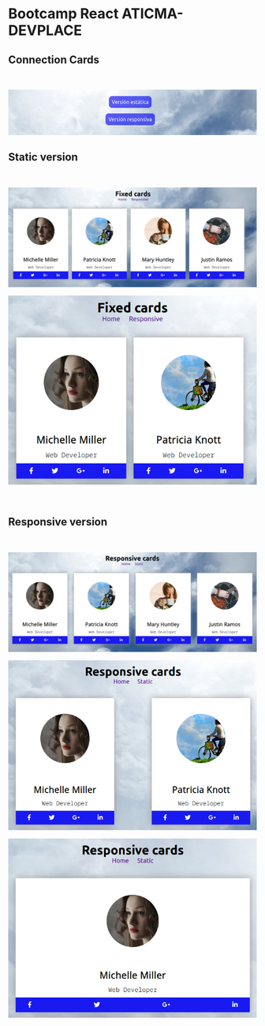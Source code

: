 # Bootcamp React ATICMA-DEVPLACE

## Connection Cards

<br>

![Versions](screenshots/versions.png "Versions")

## Static version

<br>

![Static Connection Cards](screenshots/connection_cards_static.png "Static Connection Cards")

![Static Connection Cards](screenshots/connection_cards_static_fixed.png "Static Connection Cards")

<br>

## Responsive version

<br>

![Responsive Connection Cards](screenshots/connection_cards_resp.png "Responsive Connection Cards")

![Responsive Connection Cards](screenshots/connection_cards_responsive_res.png "Responsive Connection Cards")

![Responsive Connection Cards](screenshots/connection_cards_responsive.png "Responsive Connection Cards")
